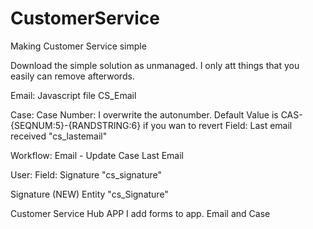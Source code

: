 # CustomerService
Making Customer Service simple


Download the simple solution as unmanaged. I only att things that you easily can remove afterwords. 

Email:
Javascript file CS_Email

Case:
Case Number: I overwrite the autonumber. Default Value is CAS-{SEQNUM:5}-{RANDSTRING:6} if you wan to revert
Field: Last email received "cs_lastemail"

Workflow:
Email - Update Case Last Email

User:
Field: Signature "cs_signature"

Signature (NEW)
Entity "cs_Signature"

Customer Service Hub APP
I add forms to app. Email and Case
